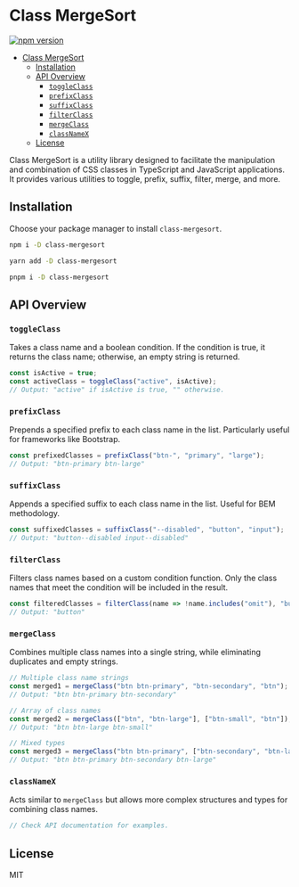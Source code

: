 # Class MergeSort

[![npm version](https://badge.fury.io/js/class-mergesort.svg)](https://badge.fury.io/js/class-mergesort)

- [Class MergeSort](#class-mergesort)
  - [Installation](#installation)
  - [API Overview](#api-overview)
    - [`toggleClass`](#toggleclass)
    - [`prefixClass`](#prefixclass)
    - [`suffixClass`](#suffixclass)
    - [`filterClass`](#filterclass)
    - [`mergeClass`](#mergeclass)
    - [`classNameX`](#classnamex)
  - [License](#license)


Class MergeSort is a utility library designed to facilitate the manipulation and combination of CSS classes in TypeScript and JavaScript applications. It provides various utilities to toggle, prefix, suffix, filter, merge, and more.

## Installation

Choose your package manager to install `class-mergesort`.

```bash
npm i -D class-mergesort
```

```bash
yarn add -D class-mergesort
```

```bash
pnpm i -D class-mergesort
```

## API Overview

### `toggleClass`

Takes a class name and a boolean condition. If the condition is true, it returns the class name; otherwise, an empty string is returned.

```typescript
const isActive = true;
const activeClass = toggleClass("active", isActive);
// Output: "active" if isActive is true, "" otherwise.
```

### `prefixClass`

Prepends a specified prefix to each class name in the list. Particularly useful for frameworks like Bootstrap.

```typescript
const prefixedClasses = prefixClass("btn-", "primary", "large");
// Output: "btn-primary btn-large"
```

### `suffixClass`

Appends a specified suffix to each class name in the list. Useful for BEM methodology.

```typescript
const suffixedClasses = suffixClass("--disabled", "button", "input");
// Output: "button--disabled input--disabled"
```

### `filterClass`

Filters class names based on a custom condition function. Only the class names that meet the condition will be included in the result.

```typescript
const filteredClasses = filterClass(name => !name.includes("omit"), "button", "omit-me");
// Output: "button"
```

### `mergeClass`

Combines multiple class names into a single string, while eliminating duplicates and empty strings.

```typescript
// Multiple class name strings
const merged1 = mergeClass("btn btn-primary", "btn-secondary", "btn");
// Output: "btn btn-primary btn-secondary"

// Array of class names
const merged2 = mergeClass(["btn", "btn-large"], ["btn-small", "btn"]);
// Output: "btn btn-large btn-small"

// Mixed types
const merged3 = mergeClass("btn btn-primary", ["btn-secondary", "btn-large"]);
// Output: "btn btn-primary btn-secondary btn-large"
```

### `classNameX`

Acts similar to `mergeClass` but allows more complex structures and types for combining class names.

```typescript
// Check API documentation for examples.
```

## License

MIT
